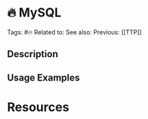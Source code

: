 # 🔥 MySQL

Tags: #🔥
Related to:
See also:
Previous: [[TTP]]

## Description

## Usage Examples

# Resources